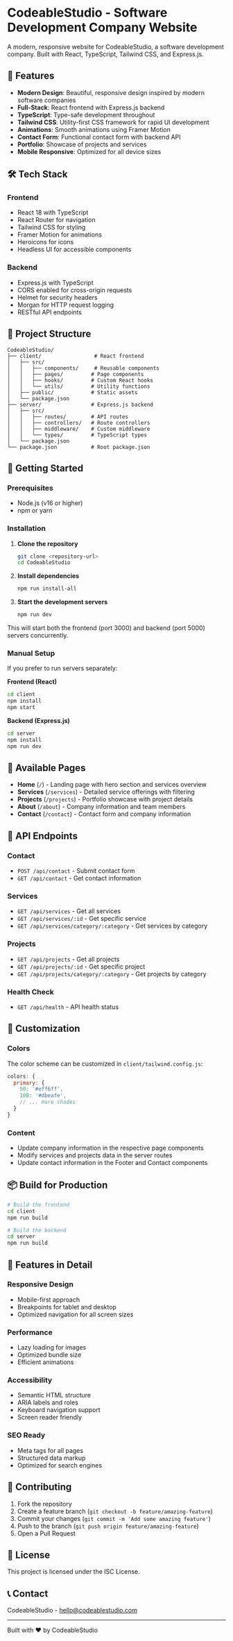 # CodeableStudio - Software Development Company Website

A modern, responsive website for CodeableStudio, a software development company. Built with React, TypeScript, Tailwind CSS, and Express.js.

## 🚀 Features

- **Modern Design**: Beautiful, responsive design inspired by modern software companies
- **Full-Stack**: React frontend with Express.js backend
- **TypeScript**: Type-safe development throughout
- **Tailwind CSS**: Utility-first CSS framework for rapid UI development
- **Animations**: Smooth animations using Framer Motion
- **Contact Form**: Functional contact form with backend API
- **Portfolio**: Showcase of projects and services
- **Mobile Responsive**: Optimized for all device sizes

## 🛠️ Tech Stack

### Frontend
- React 18 with TypeScript
- React Router for navigation
- Tailwind CSS for styling
- Framer Motion for animations
- Heroicons for icons
- Headless UI for accessible components

### Backend
- Express.js with TypeScript
- CORS enabled for cross-origin requests
- Helmet for security headers
- Morgan for HTTP request logging
- RESTful API endpoints

## 📁 Project Structure

```
CodeableStudio/
├── client/                 # React frontend
│   ├── src/
│   │   ├── components/     # Reusable components
│   │   ├── pages/         # Page components
│   │   ├── hooks/         # Custom React hooks
│   │   └── utils/         # Utility functions
│   ├── public/            # Static assets
│   └── package.json
├── server/                # Express.js backend
│   ├── src/
│   │   ├── routes/        # API routes
│   │   ├── controllers/   # Route controllers
│   │   ├── middleware/    # Custom middleware
│   │   └── types/         # TypeScript types
│   └── package.json
└── package.json           # Root package.json
```

## 🚀 Getting Started

### Prerequisites

- Node.js (v16 or higher)
- npm or yarn

### Installation

1. **Clone the repository**
   ```bash
   git clone <repository-url>
   cd CodeableStudio
   ```

2. **Install dependencies**
   ```bash
   npm run install-all
   ```

3. **Start the development servers**
   ```bash
   npm run dev
   ```

This will start both the frontend (port 3000) and backend (port 5000) servers concurrently.

### Manual Setup

If you prefer to run servers separately:

**Frontend (React)**
```bash
cd client
npm install
npm start
```

**Backend (Express.js)**
```bash
cd server
npm install
npm run dev
```

## 📱 Available Pages

- **Home** (`/`) - Landing page with hero section and services overview
- **Services** (`/services`) - Detailed service offerings with filtering
- **Projects** (`/projects`) - Portfolio showcase with project details
- **About** (`/about`) - Company information and team members
- **Contact** (`/contact`) - Contact form and company information

## 🔧 API Endpoints

### Contact
- `POST /api/contact` - Submit contact form
- `GET /api/contact` - Get contact information

### Services
- `GET /api/services` - Get all services
- `GET /api/services/:id` - Get specific service
- `GET /api/services/category/:category` - Get services by category

### Projects
- `GET /api/projects` - Get all projects
- `GET /api/projects/:id` - Get specific project
- `GET /api/projects/category/:category` - Get projects by category

### Health Check
- `GET /api/health` - API health status

## 🎨 Customization

### Colors
The color scheme can be customized in `client/tailwind.config.js`:

```javascript
colors: {
  primary: {
    50: '#eff6ff',
    100: '#dbeafe',
    // ... more shades
  }
}
```

### Content
- Update company information in the respective page components
- Modify services and projects data in the server routes
- Update contact information in the Footer and Contact components

## 📦 Build for Production

```bash
# Build the frontend
cd client
npm run build

# Build the backend
cd server
npm run build
```

## 🌟 Features in Detail

### Responsive Design
- Mobile-first approach
- Breakpoints for tablet and desktop
- Optimized navigation for all screen sizes

### Performance
- Lazy loading for images
- Optimized bundle size
- Efficient animations

### Accessibility
- Semantic HTML structure
- ARIA labels and roles
- Keyboard navigation support
- Screen reader friendly

### SEO Ready
- Meta tags for all pages
- Structured data markup
- Optimized for search engines

## 🤝 Contributing

1. Fork the repository
2. Create a feature branch (`git checkout -b feature/amazing-feature`)
3. Commit your changes (`git commit -m 'Add some amazing feature'`)
4. Push to the branch (`git push origin feature/amazing-feature`)
5. Open a Pull Request

## 📄 License

This project is licensed under the ISC License.

## 📞 Contact

CodeableStudio - hello@codeablestudio.com

---

Built with ❤️ by CodeableStudio 